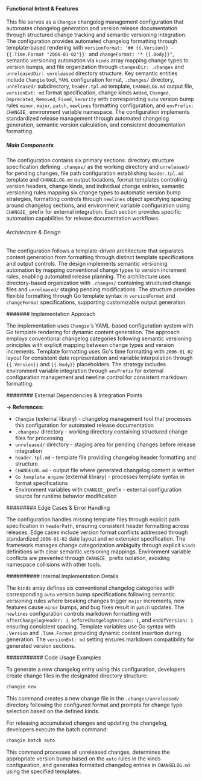 <!-- CACHE_METADATA_START -->
<!-- Source File: {PROJECT_ROOT}/.knowledge/git-clones/cline/.changie.yaml -->
<!-- Cached On: 2025-07-09T04:52:56.233833 -->
<!-- Source Modified: 2025-06-27T12:14:47.905889 -->
<!-- Cache Version: 1.0 -->
<!-- CACHE_METADATA_END -->

#### Functional Intent & Features

This file serves as a `Changie` changelog management configuration that automates changelog generation and version release documentation through structured change tracking and semantic versioning integration. The configuration provides automated changelog formatting through template-based rendering with `versionFormat: '## {{.Version}} - {{.Time.Format "2006-01-02"}}'` and `changeFormat: "* {{.Body}}"`, semantic versioning automation via `kinds` array mapping change types to version bumps, and file organization through `changesDir: .changes` and `unreleasedDir: unreleased` directory structure. Key semantic entities include `Changie` tool, `YAML` configuration format, `.changes/` directory, `unreleased/` subdirectory, `header.tpl.md` template, `CHANGELOG.md` output file, `versionExt: md` format specification, change kinds `Added`, `Changed`, `Deprecated`, `Removed`, `Fixed`, `Security` with corresponding `auto` version bump rules `minor`, `major`, `patch`, `newlines` formatting configuration, and `envPrefix: CHANGIE_` environment variable namespace. The configuration implements standardized release management through automated changelog generation, semantic version calculation, and consistent documentation formatting.

##### Main Components

The configuration contains six primary sections: directory structure specification defining `.changes/` as the working directory and `unreleased/` for pending changes, file path configuration establishing `header.tpl.md` template and `CHANGELOG.md` output locations, format templates controlling version headers, change kinds, and individual change entries, semantic versioning rules mapping six change types to automatic version bump strategies, formatting controls through `newlines` object specifying spacing around changelog sections, and environment variable configuration using `CHANGIE_` prefix for external integration. Each section provides specific automation capabilities for release documentation workflows.

###### Architecture & Design

The configuration follows a template-driven architecture that separates content generation from formatting through distinct template specifications and output controls. The design implements semantic versioning automation by mapping conventional change types to version increment rules, enabling automated release planning. The architecture uses directory-based organization with `.changes/` containing structured change files and `unreleased/` staging pending modifications. The structure provides flexible formatting through Go template syntax in `versionFormat` and `changeFormat` specifications, supporting customizable output generation.

####### Implementation Approach

The implementation uses `Changie`'s YAML-based configuration system with Go template rendering for dynamic content generation. The approach employs conventional changelog categories following semantic versioning principles with explicit mapping between change types and version increments. Template formatting uses Go's time formatting with `2006-01-02` layout for consistent date representation and variable interpolation through `{{.Version}}` and `{{.Body}}` placeholders. The strategy includes environment variable integration through `envPrefix` for external configuration management and newline control for consistent markdown formatting.

######## External Dependencies & Integration Points

**→ References:**
- `Changie` (external library) - changelog management tool that processes this configuration for automated release documentation
- `.changes/` directory - working directory containing structured change files for processing
- `unreleased/` directory - staging area for pending changes before release integration
- `header.tpl.md` - template file providing changelog header formatting and structure
- `CHANGELOG.md` - output file where generated changelog content is written
- `Go template engine` (external library) - processes template syntax in format specifications
- Environment variables with `CHANGIE_` prefix - external configuration source for runtime behavior modification

######### Edge Cases & Error Handling

The configuration handles missing template files through explicit path specification in `headerPath`, ensuring consistent header formatting across releases. Edge cases include version format conflicts addressed through standardized `2006-01-02` date layout and `md` extension specification. The framework manages change categorization ambiguity through explicit `kinds` definitions with clear semantic versioning mappings. Environment variable conflicts are prevented through `CHANGIE_` prefix isolation, avoiding namespace collisions with other tools.

########## Internal Implementation Details

The `kinds` array defines six conventional changelog categories with corresponding `auto` version bump specifications following semantic versioning rules where breaking changes trigger `major` increments, new features cause `minor` bumps, and bug fixes result in `patch` updates. The `newlines` configuration controls markdown formatting with `afterChangelogHeader: 1`, `beforeChangelogVersion: 1`, and `endOfVersion: 1` ensuring consistent spacing. Template variables use Go syntax with `.Version` and `.Time.Format` providing dynamic content insertion during generation. The `versionExt: md` setting ensures markdown compatibility for generated version sections.

########### Code Usage Examples

To generate a new changelog entry using this configuration, developers create change files in the designated directory structure:

```bash
changie new
```

This command creates a new change file in the `.changes/unreleased/` directory following the configured format and prompts for change type selection based on the defined kinds.

For releasing accumulated changes and updating the changelog, developers execute the batch command:

```bash
changie batch auto
```

This command processes all unreleased changes, determines the appropriate version bump based on the `auto` rules in the kinds configuration, and generates formatted changelog entries in `CHANGELOG.md` using the specified templates.